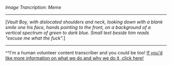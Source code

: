 *Image Trancription: Meme*

---

\[*Vault Boy, with dislocated shoulders and neck, looking down with a blank smile one his face, hands pointing to the front, on a background of a vertical spectrum of green to dark blue. Small text beside him reads "excuse me what the fuck".*]

---

^^I'm&#32;a&#32;human&#32;volunteer&#32;content&#32;transcriber&#32;and&#32;you&#32;could&#32;be&#32;too!&#32;[If&#32;you'd&#32;like&#32;more&#32;information&#32;on&#32;what&#32;we&#32;do&#32;and&#32;why&#32;we&#32;do&#32;it,&#32;click&#32;here!](https://www.reddit.com/r/TranscribersOfReddit/wiki/index)
